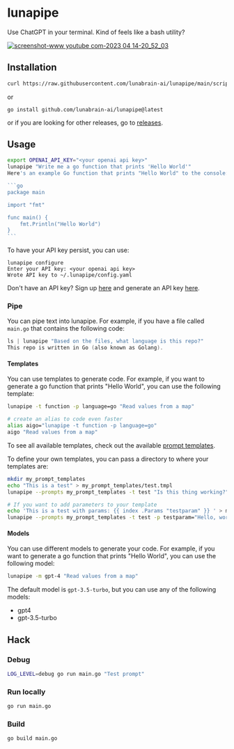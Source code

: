 # lunapipe
Use ChatGPT in your terminal. Kind of feels like a bash utility?

[![screenshot-www youtube com-2023 04 14-20_52_03](https://user-images.githubusercontent.com/1069294/232181607-1782eddf-ba92-4573-8805-33e2602287c0.png)](https://www.youtube.com/watch?v=2Y4i3rtFvAI)

## Installation
```bash
curl https://raw.githubusercontent.com/lunabrain-ai/lunapipe/main/scripts/install.sh | sh
```
or
```shell
go install github.com/lunabrain-ai/lunapipe@latest
```
or if you are looking for other releases, go to [releases](https://github.com/lunabrain-ai/lunapipe/releases/).

## Usage
````bash
export OPENAI_API_KEY="<your openai api key>"
lunapipe "Write me a go function that prints 'Hello World'"
Here's an example Go function that prints "Hello World" to the console:

```go
package main

import "fmt"

func main() {
    fmt.Println("Hello World")
}
```
````

To have your API key persist, you can use:
```shell
lunapipe configure
Enter your API key: <your openai api key>
Wrote API key to ~/.lunapipe/config.yaml
```

Don't have an API key? Sign up [here](https://platform.openai.com/overview) and generate an API key [here](https://platform.openai.com/account/api-keys).

### Pipe
You can pipe text into lunapipe. For example, if you have a file called `main.go` that contains the following code:
```go
ls | lunapipe "Based on the files, what language is this repo?"
This repo is written in Go (also known as Golang).
```

#### Templates
You can use templates to generate code. For example, if you want to generate a go function that prints "Hello World", you can use the following template:
```bash
lunapipe -t function -p language=go "Read values from a map"

# create an alias to code even faster
alias aigo="lunapipe -t function -p language=go"
aigo "Read values from a map"
```
To see all available templates, check out the available [prompt templates](prompts).

To define your own templates, you can pass a directory to where your templates are:
```bash
mkdir my_prompt_templates
echo "This is a test" > my_prompt_templates/test.tmpl
lunapipe --prompts my_prompt_templates -t test "Is this thing working?"

# If you want to add parameters to your template
echo 'This is a test with params: {{ index .Params "testparam" }} ' > my_prompt_templates/test_with_params.tmpl
lunapipe --prompts my_prompt_templates -t test -p testparam="Hello, world!" "Is this thing working?"
```

#### Models
You can use different models to generate your code. For example, if you want to generate a go function that prints "Hello World", you can use the following model:
```bash
lunapipe -m gpt-4 "Read values from a map"
```

The default model is `gpt-3.5-turbo`, but you can use any of the following models:
- gpt4
- gpt-3.5-turbo

## Hack

### Debug
```bash
LOG_LEVEL=debug go run main.go "Test prompt"
```

### Run locally
```bash
go run main.go
```

### Build
```bash
go build main.go
```
